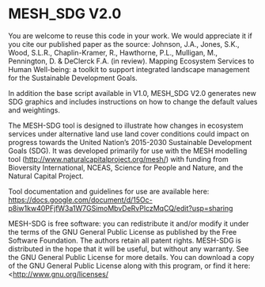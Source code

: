 # MESH_SDG V2.0

You are welcome to reuse this code in your work. We would appreciate it if you cite our published paper as the source: Johnson, J.A., Jones, S.K., Wood, S.L.R., Chaplin-Kramer, R., Hawthorne, P.L., Mulligan, M., Pennington, D. & DeClerck F.A. (in review). Mapping Ecosystem Services to Human Well-being: a toolkit to support integrated landscape management for the Sustainable Development Goals.

In addition the base script available in V1.0, MESH_SDG V2.0 generates new SDG graphics and includes instructions on how to change the default values and weightings.

The MESH-SDG tool is designed to illustrate how changes in ecosystem services under alternative land use land cover conditions could impact on progress towards the United Nation’s 2015-2030 Sustainable Development Goals (SDG).  It was developed primarily for use with the MESH modelling tool (http://www.naturalcapitalproject.org/mesh/) with funding from Bioversity International, NCEAS, Science for People and Nature, and the Natural Capital Project. 

Tool documentation and guidelines for use are available here: https://docs.google.com/document/d/15Oc-p8iw1kw40PFjfW3a1W7GSimoMbvDeRvPlczMqCQ/edit?usp=sharing 

MESH-SDG is free software: you can redistribute it and/or modify it under the terms of the GNU General Public License as published by the Free Software Foundation. The authors retain all patent rights. MESH-SDG is distributed in the hope that it will be useful, but without any warranty.  See the GNU General Public License for more details. You can download a copy of the GNU General Public License along with this program, or find it here: <http://www.gnu.org/licenses/



